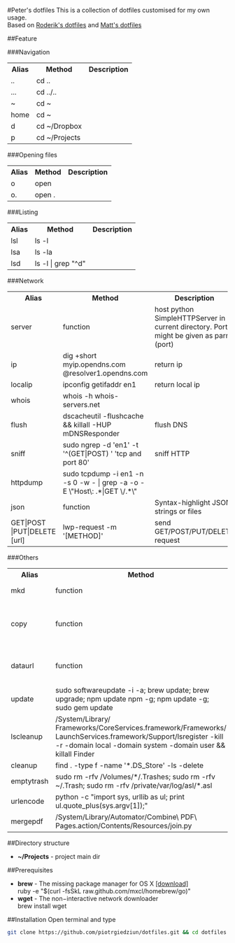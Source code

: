 #Peter's dotfiles
This is a collection of dotfiles customised for my own usage.<br>
Based on [Roderik's dotfiles](https://github.com/roderik/dotfiles) and [Matt's dotfiles](https://github.com/mattbanks/dotfiles)

##Feature

###Navigation
<table width="100%">
  <tr>
    <th>Alias</th><th>Method</th><th>Description</th>
  </tr><tr>
		<td> ..</td><td>cd ..</td><td> </td>
	 </tr><tr>
		<td> ...</td><td>cd ../..</td><td> </td>
	 </tr><tr>
		<td> ~</td><td>cd ~</td><td> </td>
	 </tr><tr>
		<td> home</td><td>cd ~</td><td> </td>
	 </tr><tr>
		<td> d</td><td>cd ~/Dropbox</td><td> </td>
	 </tr><tr>
		<td> p</td><td>cd ~/Projects</td><td> </td>
	 </tr>
</table>
###Opening files
<table width="100%">
  <tr>
   <th>Alias</th><th>Method</th><th>Description</th>
  </tr>
	 <tr>
		<td> o</td><td>open</td><td> </td>
	 </tr><tr>
		<td> o.</td><td>open .</td><td> </td>
	 </tr>
</table>
###Listing
<table width="100%">
  <tr>
    <th>Alias</th><th>Method</th><th>Description</th>
  </tr>
	 <tr>
		<td> lsl</td><td>ls -l</td><td> </td>
	 </tr><tr>
		<td> lsa</td><td>ls -la</td><td> </td>
	 </tr><tr>
		<td> lsd</td><td>ls -l | grep "^d"</td><td> </td>
	 </tr>
</table>
###Network
<table width="100%">
  <tr>
   <th>Alias</th><th>Method</th><th>Description</th>
  </tr>
	<tr>
		<td> server</td><td>function</td><td>host python SimpleHTTPServer in current directory. Port might be given as parm (port)</td>
	 </tr><tr>
		<td> ip</td><td>dig +short myip.opendns.com @resolver1.opendns.com</td><td>return ip </td>
	 </tr><tr>
		<td> localip</td><td>ipconfig getifaddr en1</td><td> return local ip</td>
	 </tr><tr>
		<td> whois</td><td>whois -h whois-servers.net</td><td> </td>
	 </tr><tr>
		<td> flush</td><td>dscacheutil -flushcache && killall -HUP mDNSResponder</td><td>flush DNS </td>
	 </tr><tr>
		<td> sniff</td><td>sudo ngrep -d 'en1' -t '^(GET|POST) ' 'tcp and port 80'</td><td>sniff HTTP </td>
	 </tr><tr>
		<td> httpdump</td><td>sudo tcpdump -i en1 -n -s 0 -w - | grep -a -o -E \"Host\: .*|GET \/.*\"</td><td> </td>
	 </tr>
	 <tr>
		<td> json</td><td>function</td><td>Syntax-highlight JSON strings or files</td>
	 </tr><tr>
		<td> GET|POST |PUT|DELETE [url]</td><td>lwp-request -m '[METHOD]'</td><td> send GET/POST/PUT/DELETE request</td>
	 </tr>
</table>
###Others
<table width="100%">
  <tr>
    <th>Alias</th><th>Method</th><th>Description</th>
  </tr><tr>
		<td> mkd</td><td>function</td><td>make dir and cd to it</td>
	 </tr><tr>
<tr>
		<td> copy</td><td>function</td><td>copy content to clipboard (copy cat file.txt)</td>
	 </tr><tr>
		<td> dataurl</td><td>function</td><td>return base64 of given object</td>
	 </tr>
	  <tr>
		<td> update</td><td>sudo softwareupdate -i -a; brew update; brew upgrade; npm update npm -g; npm update -g; sudo gem update</td><td>global update </td>
	 </tr><tr>
		<td> lscleanup</td><td>/System/Library/ Frameworks/CoreServices.framework/Frameworks/ LaunchServices.framework/Support/lsregister -kill -r -domain local -domain system -domain user && killall Finder</td><td> </td>
	 </tr><tr>
		<td> cleanup</td><td>find . -type f -name '*.DS_Store' -ls -delete</td><td>clean up dir </td>
	 </tr><tr>
		<td> emptytrash</td><td>sudo rm -rfv /Volumes/*/.Trashes; sudo rm -rfv ~/.Trash; sudo rm -rfv /private/var/log/asl/*.asl</td><td> </td>
	 </tr><tr>
		<td> urlencode</td><td>python -c "import sys, urllib as ul; print ul.quote_plus(sys.argv[1]);"</td><td> </td>
	 </tr><tr>
		<td> mergepdf</td><td>/System/Library/Automator/Combine\ PDF\ Pages.action/Contents/Resources/join.py</td><td> merge PDF files</td>
	 </tr>
</table>

##Directory structure
* **~/Projects** - project main dir

##Prerequisites
* **brew** - The missing package manager for OS X [[download]](http://mxcl.github.com/homebrew/)<br>
ruby -e "$(curl -fsSkL raw.github.com/mxcl/homebrew/go)"
* **wget** - The non−interactive network downloader<br>
brew install wget

##Installation
Open terminal and type
```bash
git clone https://github.com/piotrgiedziun/dotfiles.git && cd dotfiles && ./install.py
```
